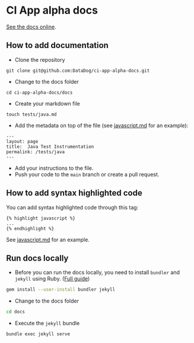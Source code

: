 # CI App alpha docs

[See the docs online](https://datadoghq.dev/ciapp-alpha-docs/).

## How to add documentation

* Clone the repository
```
git clone git@github.com:DataDog/ci-app-alpha-docs.git
```
* Change to the docs folder
```
cd ci-app-alpha-docs/docs
```
* Create your markdown file
```
touch tests/java.md
```
* Add the metadata on top of the file (see [javascript.md](/docs/tests/javascript.md) for an example):
```
---
layout: page
title:  Java Test Instrumentation
permalink: /tests/java
---
```
* Add your instructions to the file.
* Push your code to the `main` branch or create a pull request.

## How to add syntax highlighted code

You can add syntax highlighted code through this tag:
```
{% highlight javascript %}
...
{% endhighlight %}
```

See [javascript.md](/docs/tests/javascript.md) for an example.

## Run docs locally

* Before you can run the docs locally, you need to install `bundler` and `jekyll` using Ruby. ([Full guide](https://jekyllrb.com/docs/installation))
```bash
gem install --user-install bundler jekyll
```

* Change to the docs folder
```bash
cd docs
```

* Execute the `jekyll` bundle
```bash
bundle exec jekyll serve
```